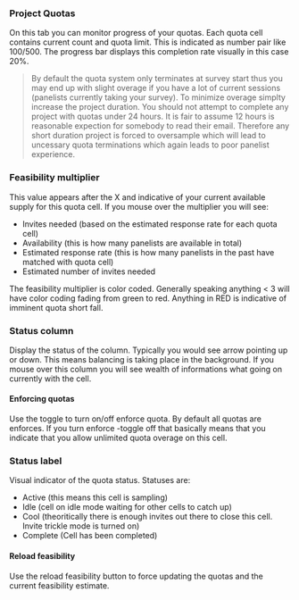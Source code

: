 ### Project Quotas

On this tab you can monitor progress of your quotas. Each quota cell contains current count and quota limit. This is indicated as number pair like 100/500. The progress bar displays this completion rate visually in this case 20%.

> By default the quota system only terminates at survey start thus you may end up with slight overage if you have a lot of current sessions (panelists currently taking your survey). To minimize overage simplty increase the project duration. You should not attempt to complete any project with quotas under 24 hours. It is fair to assume 12 hours is reasonable expection for somebody to read their email. Therefore any short duration project is forced to oversample which will lead to uncessary quota terminations which again leads to poor panelist experience.

### Feasibility multiplier
This value appears after the X and indicative of your current available supply for this quota cell. If you mouse over the multiplier you will see:

- Invites needed (based on the estimated response rate for each quota cell)
- Availability (this is how many panelists are available in total)
- Estimated response rate (this is how many panelists in the past have matched with quota cell)
- Estimated number of invites needed

The feasibility multiplier is color coded. Generally speaking anything < 3 will have color coding fading from green to red. Anything in RED is indicative of imminent quota short fall.

### Status column
Display the status of the column. Typically you would see arrow pointing up or down. This means balancing is taking place in the background. If you mouse over this column you will see wealth of informations what going on currently with the cell.

#### Enforcing quotas
Use the toggle to turn on/off enforce quota. By default all quotas are enforces. If you turn enforce -toggle off that basically means that you indicate that you allow unlimited quota overage on this cell.

### Status label
Visual indicator of the quota status. Statuses are:

- Active (this means this cell is sampling)
- Idle (cell on idle mode waiting for other cells to catch up)
- Cool (theoritically there is enough invites out there to close this cell. Invite trickle mode is turned on)
- Complete (Cell has been completed)

#### Reload feasibility
Use the reload feasibility button to force updating the quotas and the current feasibility estimate.
